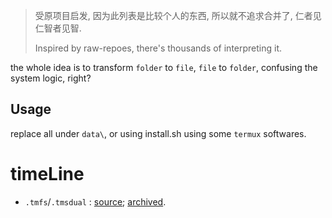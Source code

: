 
> 受原项目启发, 因为此列表是比较个人的东西, 所以就不追求合并了, 仁者见仁智者见智.
> 
> Inspired by raw-repoes, there's thousands of interpreting it.

the whole idea is to transform `folder` to `file`, `file` to `folder`, confusing the system logic, right?

## Usage

replace all under `data\`, or using install.sh using some `termux` softwares.

# timeLine

- `.tmfs`/`.tmsdual` : [source](https://twitter.com/cjybyjk/status/1460515961996386314?s=20); [archived](https://web.archive.org/web/20211121092923/https://twitter.com/cjybyjk/status/1460515961996386314).